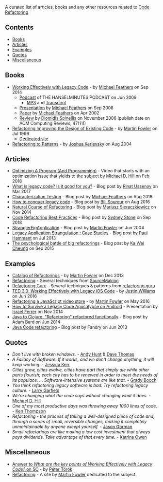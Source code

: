 A curated list of articles, books and any other resources related to [Code Refactoring](https://en.wikipedia.org/wiki/Code_refactoring)


## Contents

- [Books](#books)
- [Articles](#articles)
- [Examples](#examples)
- [Quotes](#quotes)
- [Miscellaneous](#miscellaneous)


## Books

- [Working Effectively with Legacy Code](https://www.goodreads.com/book/show/44919.Working_Effectively_with_Legacy_Code) - by [Michael Feathers](https://twitter.com/mfeathers) on Sep 2014
	* [Podcast](https://www.hanselminutes.com/165/working-effectively-with-legacy-code-with-michael-feathers) of THE HANSELMINUTES PODCAST on Jun 2009
		* [MP3](https://www.podtrac.com/pts/redirect.mp3/s3.amazonaws.com/hanselminutes/hanselminutes_0165.mp3) and [Transcript](https://s3.amazonaws.com/hanselminutes/hanselminutes_0165.pdf)
	* [Presentation](https://www.slideshare.net/nashjain/working-effectively-with-legacy-code-presentation) by [Michael Feathers](https://twitter.com/mfeathers) on Sep 2008
	* [Paper](http://www.netobjectives.com/system/files/WorkingEffectivelyWithLegacyCode.pdf) by [Michael Feathers](https://twitter.com/mfeathers) on Apr 2002
	* [Review](https://www2.dmst.aueb.gr/dds/pubs/Breview/2005-CR-Legacy/html/review.html) by [Diomidis Spinellis](https://twitter.com/coolsweng) on November 2006 (publish date on ACM Computing Reviews, 47(11))
- [Refactoring Improving the Design of Existing Code](https://www.goodreads.com/book/show/44936.Refactoring) - by [Martin Fowler](https://twitter.com/martinfowler) on Jul 1999
	* [Dedicated site](https://martinfowler.com/books/refactoring.html)
- [Refactoring to Patterns](https://www.goodreads.com/book/show/85041.Refactoring_to_Patterns) - by [Joshua Kerievsky](https://twitter.com/joshuakerievsky) on Aug 2004


## Articles

- [Optimizing A Program (And Programming)](http://geepawhill.org/optimizing-a-program-and-programming/) - Video that starts with an optimization issue that yields to the subject by [Michael D. Hill](https://twitter.com/GeePawHill) on Feb 2018
- [What is legacy code? Is it good for you?](https://blog.rinatussenov.com/what-is-legacy-code-is-it-good-for-you-fb260a467fb7) - Blog post by [Rinat Ussenov](https://blog.rinatussenov.com/@rinatrussenov) on Mar 2017
- [Characterization Testing](https://michaelfeathers.silvrback.com/characterization-testing) - Blog post by [Michael Feathers](https://twitter.com/mfeathers) on Aug 2016
- [How to conquer legacy code](https://medium.freecodecamp.org/conquer-legacy-code-f9e23a6ab758) - Blog post by [Bill Sourour](https://twitter.com/billsourour) on Aug 2016
- [Natural Course of Refactoring](https://www.infoq.com/articles/natural-course-refactoring/) - Blog post by [Mariusz Sieraczkiewicz](http://blog.technicalleadership.pl/) on Nov 2014 
- [Code Refactoring Best Practices](https://www.altexsoft.com/blog/engineering/code-refactoring-best-practices-when-and-when-not-to-do-it/) - Blog post by [Sydney Stone](https://twitter.com/sydneystone) on Sep 2018
- [StranglerFigApplication](https://martinfowler.com/bliki/StranglerFigApplication.html) - Blog post by [Martin Fowler](https://twitter.com/martinfowler) on Jun 2004
- [Legacy Application Strangulation : Case Studies](https://paulhammant.com/2013/07/14/legacy-application-strangulation-case-studies/) - Blog post by [Paul Hammant](https://twitter.com/paul_hammant) on Jul 2013
- [The psychological battle of big refactorings](http://lifeimitatescode.com/the-psychological-battle-of-big-refactorings) - Blog post by [Ka Wai Cheung](https://twitter.com/developerscode) on Sep 2015


## Examples

- [Catalog of Refactorings](https://refactoring.com/catalog/) - by [Martin Fowler](https://twitter.com/martinfowler) on Dec 2013
- [Refactoring](https://sourcemaking.com/refactoring) - Several techniques from [SourceMaking](https://sourcemaking.com)
- [Refactoring Guru](https://refactoring.guru/refactoring) - Several techniques & patterns from [refactoring.guru](https://refactoring.guru)
- [TED 3.0: Working Effectively with Legacy iOS Code](https://carpeaqua.com/2016/06/21/working-effectively-with-legacy-ios-code/) - by [Justin Williams](https://twitter.com/justin) on Jun 2016
- [Refactoring a JavaScript video store](https://martinfowler.com/articles/refactoring-video-store-js/) - by [Martin Fowler](https://twitter.com/martinfowler) on May 2016
- [How to Survive a Legacy Code Apocalypse on Android](https://speakerdeck.com/rallat/how-to-survive-a-legacy-code-apocalypse-on-android) - Presentation by [Israel Ferrer](https://twitter.com/rallat) on Nov 2014
- [Java to Clojure: "Refactoring" refactored functionally](https://adambard.com/blog/refactoring-refactored/) - Blog post by [Adam Bard](https://twitter.com/adambard) on Jun 2014
- [Java Code refactoring](http://fandry.blogspot.com/2013/06/java-code-refactoring.html) - Blog post by Fandry on Jun 2013


## Quotes

- _Don't live with broken windows._ - [Andy Hunt](https://twitter.com/pragmaticandy) & [Dave Thomas](https://twitter.com/pragdave)
- _A Fallacy of Software: If it works, and we don't change anything, it will keep working._ - [Jessica Kerr](https://twitter.com/jessitron)
- _Cities grow, cities evolve, cities have part that simply die while other parts flourish; each city has to be renewed in order to meet the needs of its populace. ... Software-intensive systems are like that._ - [Grady Booch](https://twitter.com/grady_booch)
- _You think refactoring legacy software is bad. Try refactoring legacy culture._ - [Larry Garfield](https://twitter.com/Crell/status/816020121936400384)
- _We're changing what the code says without changing what it does._ - [Michael D. Hill](http://geepawhill.org/optimizing-a-program-and-programming/)
- _One of my most productive days was throwing away 1000 lines of code._ - [Ken Thompson](https://en.wikipedia.org/wiki/Ken_Thompson)
- _Refactoring - the process of taking a well-designed piece of code and, through a series of small, reversible changes, making it completely unmaintainable by anyone except yourself._ - [Jason Gorman](http://www.codemanship.co.uk/)
- _Small refactorings are like making a low cost investment that always pays dividends. Take advantage of that every time._ - [Katrina Owen](https://twitter.com/kytrinyx)

## Miscellaneous

- [Answer to _What are the key points of Working Effectively with Legacy Code?_ on SO](https://softwareengineering.stackexchange.com/a/122024/32318) - by [Péter Török](https://softwareengineering.stackexchange.com/users/14221/p%C3%A9ter-t%C3%B6r%C3%B6k)
- [Refactoring](https://refactoring.com/) - A site by [Martin Fowler](https://twitter.com/martinfowler) dedicated to the subject.
